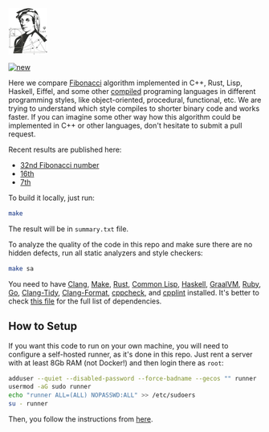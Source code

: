 <img src="https://raw.githubusercontent.com/yegor256/fibonacci/master/logo.svg" height="92px"/>

[![new](https://github.com/yegor256/fibonacci/actions/workflows/make.yml/badge.svg)](https://github.com/yegor256/fibonacci/actions/workflows/make.yml)

Here we compare [Fibonacci](https://en.wikipedia.org/wiki/Fibonacci_number) 
algorithm implemented in C++, Rust, Lisp, Haskell, Eiffel, and some other 
[compiled](https://en.wikipedia.org/wiki/Compiled_language) programing languages
in different programming styles, like object-oriented, procedural, functional,
etc. We are trying to understand which style compiles to shorter binary code and
works faster. If you can imagine some other way how this algorithm
could be implemented in C++ or other languages, 
don't hesitate to submit a pull request.

Recent results are published here: 

* [32nd Fibonacci number](https://yegor256.github.io/fibonacci/index.html)
* [16th](https://yegor256.github.io/fibonacci/sixteen.html)
* [7th](https://yegor256.github.io/fibonacci/seven.html)

To build it locally, just run:

```bash
make
```

The result will be in `summary.txt` file.

To analyze the quality of the code in this repo and make sure
there are no hidden defects, run all static analyzers and style checkers:

```bash
make sa
```

You need to have [Clang](https://clang.llvm.org),
[Make](https://www.gnu.org/software/make/),
[Rust](https://www.rust-lang.org/tools/install),
[Common Lisp](https://lisp-lang.org/learn/getting-started/),
[Haskell](https://www.haskell.org/),
[GraalVM](https://www.graalvm.org/java/quickstart/),
[Ruby](https://www.ruby-lang.org/en/documentation/installation/),
[Go](https://go.dev/doc/install),
[Clang-Tidy](https://clang.llvm.org/extra/clang-tidy/),
[Clang-Format](https://clang.llvm.org/docs/ClangFormat.html),
[cppcheck](https://github.com/danmar/cppcheck),
and [cpplint](https://github.com/cpplint/cpplint) installed.
It's better to check [this file][pr] for the full list of
dependencies.

## How to Setup

If you want this code to run on your own machine, you will 
need to configure a self-hosted runner, as it's done in this repo.
Just rent a server with at least 8Gb RAM (not Docker!) and then login there
as `root`:

```bash
adduser --quiet --disabled-password --force-badname --gecos "" runner
usermod -aG sudo runner
echo "runner ALL=(ALL) NOPASSWD:ALL" >> /etc/sudoers
su - runner
```

Then, you follow the instructions from [here][runners].

[runners]: https://docs.github.com/en/actions/hosting-your-own-runners/adding-self-hosted-runners
[pr]: https://github.com/yegor256/fibonacci/blob/master/.github/workflows/pr.yml
